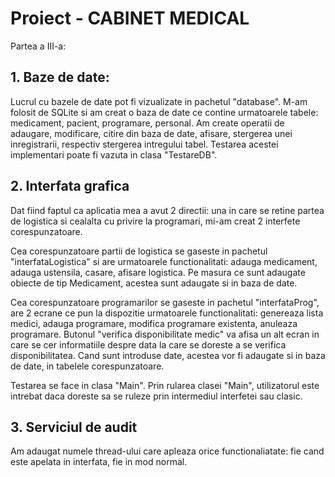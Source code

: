 # Proiect - CABINET MEDICAL


  Partea a III-a:
  
  ## 1. Baze de date:
  
  
  Lucrul cu bazele de date pot fi vizualizate in pachetul "database". M-am folosit de SQLite si am creat o baza de date ce contine urmatoarele tabele: medicament, pacient, programare, personal. Am create operatii de adaugare, modificare, citire din baza de date, afisare, stergerea unei inregistrarii, respectiv stergerea intregului tabel. Testarea acestei implementari poate fi vazuta in clasa "TestareDB".
  
 ## 2. Interfata grafica
  
  
  Dat fiind faptul ca aplicatia mea a avut 2 directii: una in care se retine partea de logistica si cealalta cu privire la programari, mi-am creat 2 interfete corespunzatoare.
  
  Cea corespunzatoare partii de logistica se gaseste in pachetul "interfataLogistica" si are urmatoarele functionalitati: adauga medicament, adauga ustensila, casare, afisare logistica. Pe masura ce sunt adaugate obiecte de tip Medicament, acestea sunt adaugate si in baza de date.
  
  Cea corespunzatoare programarilor se gaseste in pachetul "interfataProg", are 2 ecrane ce pun la dispozitie urmatoarele functionalitati: genereaza lista medici, adauga programare, modifica programare existenta, anuleaza programare. Butonul "verifica disponibilitate medic" va afisa un alt ecran in care se cer informatiile despre data la care se doreste a se verifica disponibilitatea. Cand sunt introduse date, acestea vor fi adaugate si in baza de date, in tabelele corespunzatoare.
  
  Testarea se face in clasa "Main".
  Prin rularea clasei "Main", utilizatorul este intrebat daca doreste sa se ruleze prin intermediul interfetei sau clasic.
  
 ## 3. Serviciul de audit
  
  
  Am adaugat numele thread-ului care apleaza orice functionaliatate: fie cand este apelata in interfata, fie in mod normal.
